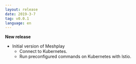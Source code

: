 ```yaml
---
layout: release
date: 2019-3-7
tag: v0.0.1
language: en
---
```


**New release**

- Initial version of Meshplay
  - Connect to Kubernetes.
  - Run preconfigured commands on Kubernetes with Istio.


